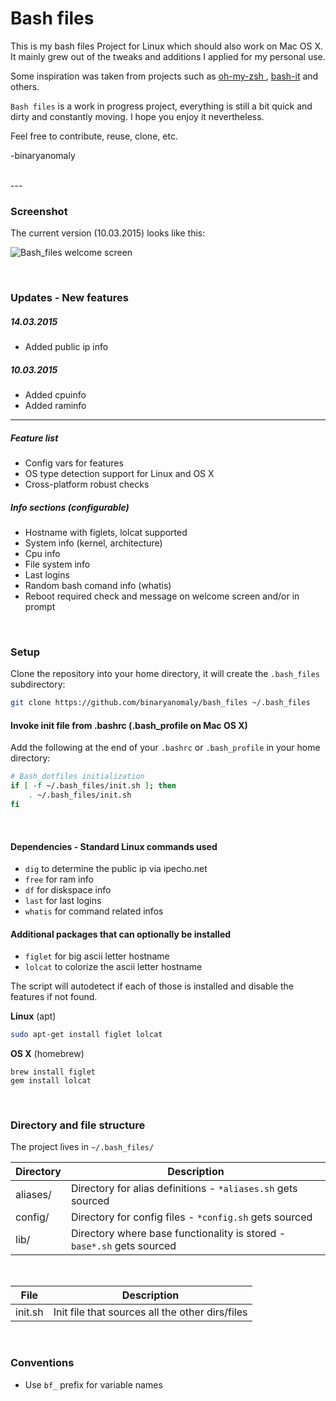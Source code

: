 # Bash files

This is my bash files Project for Linux which should also work on Mac OS X.
It mainly grew out of the tweaks and additions I applied for my personal use.

Some inspiration was taken from projects such as [oh-my-zsh
](https://github.com/robbyrussell/oh-my-zsh/tree/master/lib), [bash-it](https://github.com/revans/bash-it) and others.

`Bash files` is a work in progress project, everything is still a bit quick and dirty and constantly moving. I hope you enjoy it nevertheless.

Feel free to contribute, reuse, clone, etc.

-binaryanomaly

<br>
---

### Screenshot
The current version (10.03.2015) looks like this:

![Bash_files welcome screen](http://i.imgur.com/zEKcdZk.png "Bash_files welcome screen")

<br>


### Updates - New features

##### 14.03.2015
 - Added public ip info

##### 10.03.2015
 - Added cpuinfo
 - Added raminfo

---

##### Feature list

 - Config vars for features
 - OS type detection support for Linux and OS X
 - Cross-platform robust checks

##### Info sections (configurable)
 - Hostname with figlets, lolcat supported
 - System info (kernel, architecture)
 - Cpu info
 - File system info
 - Last logins
 - Random bash comand info (whatis)
 - Reboot required check and message on welcome screen and/or in prompt

<br>


### Setup

Clone the repository into your home directory, it will create the `.bash_files` subdirectory:

```bash
git clone https://github.com/binaryanomaly/bash_files ~/.bash_files
```


#### Invoke init file from .bashrc (.bash_profile on Mac OS X)

Add the following at the end of your `.bashrc` or `.bash_profile` in your home directory:

```bash
# Bash_dotfiles initialization
if [ -f ~/.bash_files/init.sh ]; then
    . ~/.bash_files/init.sh
fi
```

<br>

#### Dependencies - Standard Linux commands used

- `dig` to determine the public ip via ipecho.net
- `free` for ram info
- `df` for diskspace info
- `last` for last logins
- `whatis` for command related infos


#### Additional packages that can optionally be installed

- `figlet` for big ascii letter hostname
- `lolcat` to colorize the ascii letter hostname

The script will autodetect if each of those is installed and disable the features if not found.

**Linux** (apt)
```bash
sudo apt-get install figlet lolcat
```

**OS X** (homebrew)
```
brew install figlet
gem install lolcat
```

<br>


### Directory and file structure

The project lives in `~/.bash_files/` 

| Directory | Description |
| ---- | ----------- |
| aliases/  | Directory for alias definitions - `*aliases.sh` gets sourced |
| config/  | Directory for config files - `*config.sh` gets sourced |
| lib/ | Directory where base functionality is stored - `base*.sh` gets sourced |

<br>


| File | Description |
| ---- | ----------- |
| init.sh  | Init file that sources all the other dirs/files |

<br>

### Conventions

 - Use `bf_` prefix for variable names